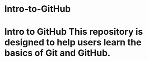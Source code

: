 # Intro-to-GitHub
# Intro to GitHub This repository is designed to help users learn the basics of Git and GitHub.
